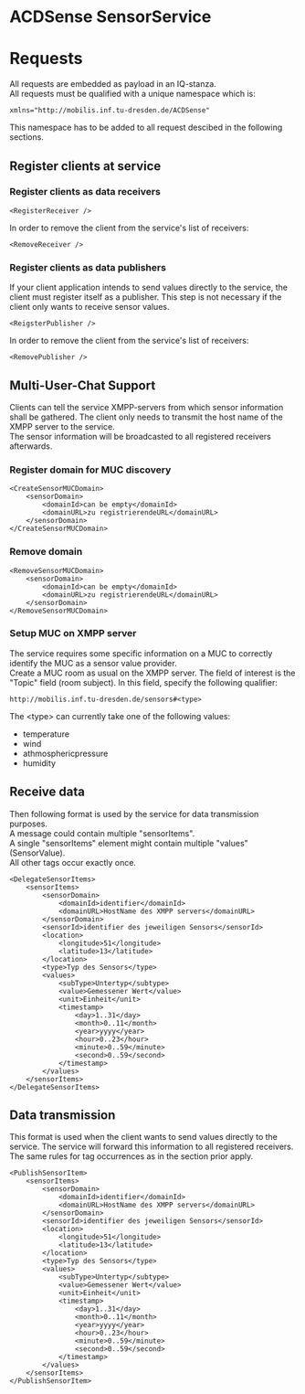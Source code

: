 # ACDSense SensorService

# Requests
All requests are embedded as payload in an IQ-stanza.  
All requests must be qualified with a unique namespace which is:

	xmlns="http://mobilis.inf.tu-dresden.de/ACDSense"
This namespace has to be added to all request descibed in the following sections.

## Register clients at service 
### Register clients as data receivers
	<RegisterReceiver />
In order to remove the client from the service's list of receivers:
	
	<RemoveReceiver />
### Register clients as data publishers
If your client application intends to send values directly to the service, the client must register itself as a publisher. This step is not necessary if the client only wants to receive sensor values.

	<ReigsterPublisher />
In order to remove the client from the service's list of receivers:

	<RemovePublisher />
## Multi-User-Chat Support	
Clients can tell the service XMPP-servers from which sensor information shall be gathered. The client only needs to transmit the host name of the XMPP server to the service.  
The sensor information will be broadcasted to all registered receivers afterwards.
### Register domain for MUC discovery
	<CreateSensorMUCDomain>
		<sensorDomain>
			<domainId>can be empty</domainId>
			<domainURL>zu registrierendeURL</domainURL>
		</sensorDomain>
	</CreateSensorMUCDomain>
### Remove domain
	<RemoveSensorMUCDomain>
		<sensorDomain>
			<domainId>can be empty</domainId>
			<domainURL>zu registrierendeURL</domainURL>
		</sensorDomain>
	</RemoveSensorMUCDomain>
### Setup MUC on XMPP server
The service requires some specific information on a MUC to correctly identify the MUC as a sensor value provider.  
Create a MUC room as usual on the XMPP server. The field of interest is the "Topic" field (room subject). In  this field, specify the following qualifier:

	http://mobilis.inf.tu-dresden.de/sensors#<type>
The &lt;type&gt; can currently take one of the following values:  
* temperature  
* wind  
* athmosphericpressure  
* humidity
## Receive data
Then following format is used by the service for data transmission purposes.  
A message could contain multiple "sensorItems".  
A single "sensorItems" element might contain multiple "values" (SensorValue).  
All other tags occur exactly once.

	<DelegateSensorItems>
		<sensorItems>
			<sensorDomain>
				<domainId>identifier</domainId>
				<domainURL>HostName des XMPP servers</domainURL>
			</sensorDomain>
			<sensorId>identifier des jeweiligen Sensors</sensorId>
			<location>
				<longitude>51</longitude>
				<latitude>13</latitude>
			</location>
			<type>Typ des Sensors</type>
			<values>
				<subType>Untertyp</subtype>
				<value>Gemessener Wert</value>
				<unit>Einheit</unit>
				<timestamp>
					<day>1..31</day>
					<month>0..11</month>
					<year>yyyy</year>
					<hour>0..23</hour>
					<minute>0..59</minute>
					<second>0..59</second>
				</timestamp>
			</values>
		</sensorItems>
	</DelegateSensorItems>
## Data transmission
This format is used when the client wants to send values directly to the service. The service will forward this information to all registered receivers.  
The same rules for tag occurrences as in the section prior apply.

	<PublishSensorItem>
		<sensorItems>
			<sensorDomain>
				<domainId>identifier</domainId>
				<domainURL>HostName des XMPP servers</domainURL>
			</sensorDomain>
			<sensorId>identifier des jeweiligen Sensors</sensorId>
			<location>
				<longitude>51</longitude>
				<latitude>13</latitude>
			</location>
			<type>Typ des Sensors</type>
			<values>
				<subType>Untertyp</subtype>
				<value>Gemessener Wert</value>
				<unit>Einheit</unit>
				<timestamp>
					<day>1..31</day>
					<month>0..11</month>
					<year>yyyy</year>
					<hour>0..23</hour>
					<minute>0..59</minute>
					<second>0..59</second>
				</timestamp>
			</values>
		</sensorItems>
	</PublishSensorItem>